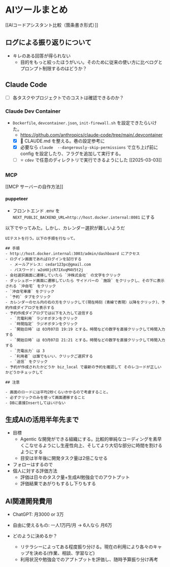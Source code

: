 # AIツールまとめ

[[AIコードアシスタント比較（箇条書き形式）]]

## ログによる振り返りについて

- キレのある回答が得られない
  - 目的をもっと絞ったほうがいい。そのために従来の使い方に比べログとプロンプト制限するのはどうか？

## Claude Code

- [ ] 各タスクやプロジェクトでのコストは確認できるのか？

### Claude Dev Container

- `Dockerfile`, `devcontainer.json`, `init-firewall.sh` を設定できたらいけた。
  - https://github.com/anthropics/claude-code/tree/main/.devcontainer
  - [x] 🔶 CLAUDE.md を整える。巷の設定参考に
  - [x] 必要なら `claude  --dangerously-skip-permissions` で立ち上げ前に config を設定したり、フラグを追加して実行する。
  - [ ] ⭐️ `cdev` で任意のディレクトリで実行できるようにした [[2025-03-03]]

### MCP

[[MCP サーバーの自作方法]]

#### puppeteer

- フロントエンド .env を `NEXT_PUBLIC_BACKEND_URL=http://host.docker.internal:8081` にする

以下でやってみた。しかし、カレンダー選択が難しいようだ

```
UIテストを行う。以下の手順を行なって。

## 手順
- http://host.docker.internal:3003/admin/dashboard にアクセス
- ログイン画面であればログインを試行する
  - メールアドレス: cedar123pc@gmail.com
  - パスワード: w2oHXjcR71XvqM4V5t2j
- 会社選択画面に遷移していたら `沖株式会社` の文字をクリック
- ダッシュボード画面に遷移していたら サイドバーの `施設` をクリックし、その下に表示される `沖自宅` をクリック
- `沖自宅車庫` をクリック
- `予約` タブをクリック
- カレンダーのセル内の右の方をクリックして(現在時刻（青線で表現）以降をクリック)、予約作成ダイアログを表示する
- 予約作成ダイアログでは以下を入力して送信する
  - `充電利用` ラジオボタンをクリック
  - `時間指定` ラジオボタンをクリック
  - `開始日時` は 03月07日 19:19 とする。時間などの数字を直接クリックして時間入力する
  - `開始日時` は 03月07日 21:21 とする。時間などの数字を直接クリックして時間入力する
  - `充電出力` は 3
  - `利用者` は誰でもいい、クリックご選択する
  - `送信` をクリック
- 予約が作成されたかどうか biz_local で最新の予約を確認して そのレコードが正しいかどうかチェックして

## 注意

- 画面のロードには平均2秒くらいかかるので考慮すること。
- 必ずクリックのみを使って画面遷移すること
- DBに直接Insertしてはいけない

```

## 生成AIの活用半年先まで

- 目標
  - Agentic な開発ができる組織にする。比較的単純なコーディングを素早くこなせるようにし生産性向上、そしてより大切な部分に時間を割けるようにする
  - 目安は半年後に開発タスク量は2倍こなせる
- フォローはするので
- 個人に対する評価方法
  - 評価は日々のタスク量+生成AI勉強会でのアウトプット
  - 評価結果であがりもするし下りもする

## AI関連開発費用

- ChatGPT: 月3000 or 3万
- 自由に使えるもの: 一人1万円/月 -> 6人なら 月6万

- どのように決めるか？
  - リテラシーによってある程度振り分ける。現在の利用により各々のキャップを決める(作業、相談、学習など)
  - 利用状況や勉強会でのアプトプットを評価し、随時予算振り分け再考
